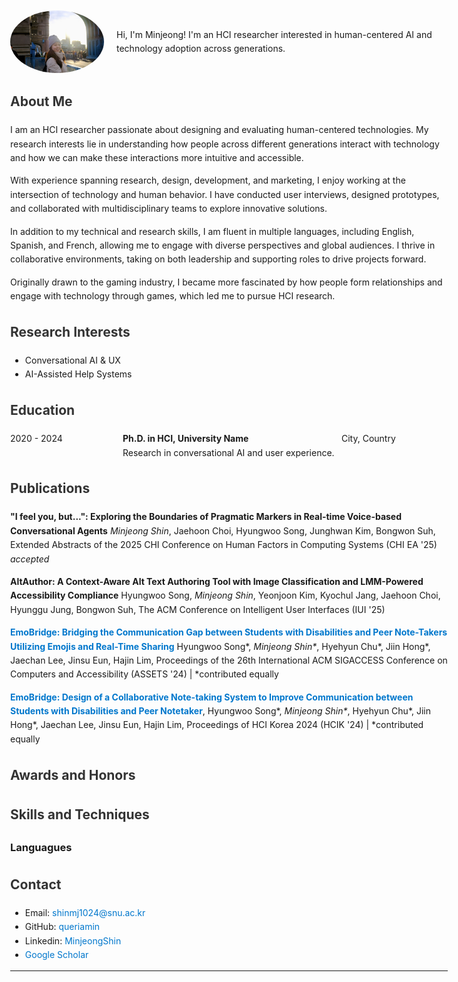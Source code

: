 <div style="display: flex; align-items: center;">
  <img src="1669286590372.jpg" alt="Profile Image" style="width: 150px; border-radius: 50%; margin-right: 20px;">
  <p>Hi, I'm Minjeong! I'm an HCI researcher interested in human-centered AI and technology adoption across generations.</p>
</div>

## About Me
I am an HCI researcher passionate about designing and evaluating human-centered technologies. My research interests lie in understanding how people across different generations interact with technology and how we can make these interactions more intuitive and accessible.

With experience spanning research, design, development, and marketing, I enjoy working at the intersection of technology and human behavior. I have conducted user interviews, designed prototypes, and collaborated with multidisciplinary teams to explore innovative solutions.

In addition to my technical and research skills, I am fluent in multiple languages, including English, Spanish, and French, allowing me to engage with diverse perspectives and global audiences. I thrive in collaborative environments, taking on both leadership and supporting roles to drive projects forward.

Originally drawn to the gaming industry, I became more fascinated by how people form relationships and engage with technology through games, which led me to pursue HCI research.

## Research Interests
- Conversational AI & UX
- AI-Assisted Help Systems

## Education
<div style="display: grid; grid-template-columns: 1fr 2fr 1fr; gap: 10px;">
  <div>2020 - 2024</div>
  <div><b>Ph.D. in HCI, University Name</b><br>Research in conversational AI and user experience.</div>
  <div>City, Country</div>
</div>

## Publications

**"I feel you, but...": Exploring the Boundaries of Pragmatic Markers in Real-time Voice-based Conversational Agents** _Minjeong Shin_, Jaehoon Choi, Hyungwoo Song, Junghwan Kim, Bongwon Suh, Extended Abstracts of the 2025 CHI Conference on Human Factors in Computing Systems (CHI EA '25) *accepted*

**AltAuthor: A Context-Aware Alt Text Authoring Tool with Image Classification and LMM-Powered Accessibility Compliance** Hyungwoo Song, _Minjeong Shin_, Yeonjoon Kim, Kyochul Jang, Jaehoon Choi, Hyunggu Jung, Bongwon Suh, The ACM Conference on Intelligent User Interfaces (IUI '25)

[**EmoBridge: Bridging the Communication Gap between Students with Disabilities and Peer Note-Takers Utilizing Emojis and Real-Time Sharing**](https://dl.acm.org/doi/10.1145/3663548.3675629) Hyungwoo Song*, _Minjeong Shin*_, Hyehyun Chu*, Jiin Hong*, Jaechan Lee, Jinsu Eun, Hajin Lim, Proceedings of the 26th International ACM SIGACCESS Conference on Computers and Accessibility (ASSETS '24) | *contributed equally

[**EmoBridge: Design of a Collaborative Note-taking System to Improve Communication between Students with Disabilities and Peer Notetaker**](https://www.dbpia.co.kr/Journal/articleDetail?nodeId=NODE11714774),  Hyungwoo Song*, _Minjeong Shin*_, Hyehyun Chu*, Jiin Hong*, Jaechan Lee, Jinsu Eun, Hajin Lim, Proceedings of HCI Korea 2024 (HCIK '24) | *contributed equally

## Awards and Honors


## Skills and Techniques
### Languagues

## Contact
- Email: shinmj1024@snu.ac.kr
- GitHub: [queriamin](https://github.com/queriamin)
- Linkedin: [MinjeongShin](https://www.linkedin.com/in/minjeong-shin-533366278/)
- [Google Scholar](https://scholar.google.co.kr/citations?hl=ko&user=JxtEcNMAAAAJ)


---

<style>
body {
  font-family: 'Inter', sans-serif;
  max-width: 700px;
  margin: auto;
  padding: 20px;
  line-height: 1.6;
}
h1, h2 { color: #333; }
a { color: #0077cc; text-decoration: none; }
a:hover { text-decoration: underline; }
</style>

<link href="https://fonts.googleapis.com/css2?family=Inter:wght@300;400;600&display=swap" rel="stylesheet">